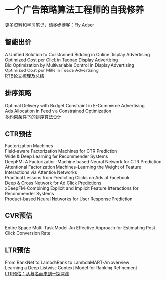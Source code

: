 # 一个广告策略算法工程师的自我修养
更多资料和学习笔记，请移步博客：[Fly Adser](https://fly-adser.top/)

 ## 智能出价
 A Unified Solution to Constrained Bidding in Online Display Advertising  
 Optimized Cost per Click in Taobao Display Advertising  
 Bid Optimization by Multivariable Control in Display Advertising  
 Optimized Cost per Mille in Feeds Advertising  
 [RTB论文梳理及总结](https://fly-adser.top/2021/12/29/RTBpapers/)
 
 ## 排序策略
 Optimal Delivery with Budget Constraint in E-Commerce Advertising  
 Ads Allocation in Feed via Constrained Optimization  
 [多约束条件下的排序算法设计](https://fly-adser.top/2021/12/29/sortEquation/)
 
 ## CTR预估
 Factorization Machines  
 Field-aware Factorization Machines for CTR Prediction  
 Wide & Deep Learning for Recommender Systems  
 DeepFM: A Factorization-Machine based Neural Network for CTR Prediction  
 Attentional Factorization Machines-Learning the Weight of Feature Interactions via Attention Networks  
 Practical Lessons from Predicting Clicks on Ads at Facebook  
 Deep & Cross Network for Ad Click Predictions  
 xDeepFM-Combining Explicit and Implicit Feature Interactions for Recommender Systems   
 Product-based Neural Networks for User Response Prediction
 
 ## CVR预估
 Entire Space Multi-Task Model-An Effective Approach for Estimating Post-Click Conversion Rate  
 
 ## LTR预估
 From RankNet to LambdaRank to LambdaMART-An overview  
 Learning a Deep Listwise Context Model for Ranking Refinement  
 [LTR预估：从慕名而来到一探深浅](https://fly-adser.top/2021/12/30/LTRpartA/)
